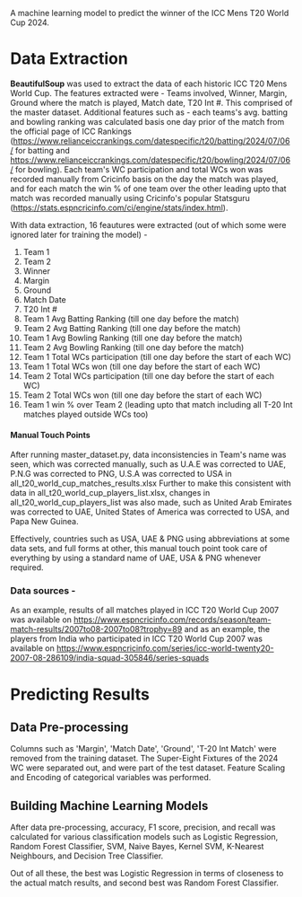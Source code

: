A machine learning model to predict the winner of the ICC Mens T20 World Cup 2024.

# Data Extraction
**BeautifulSoup** was used to extract the data of each historic ICC T20 Mens World Cup. The features extracted were - Teams involved, Winner, Margin, Ground where the match is played, Match date, T20 Int #.
This comprised of the master dataset. Additional features such as - each teams's avg. batting and bowling ranking was calculated basis one day prior of the match from the official page of ICC Rankings (https://www.relianceiccrankings.com/datespecific/t20/batting/2024/07/06/ for batting and https://www.relianceiccrankings.com/datespecific/t20/bowling/2024/07/06/ for bowling). Each team's WC participation and total WCs won was recorded manually from Cricinfo basis on the day the match was played, and for each match the win % of one team over the other leading upto that match was recorded manually
using Cricinfo's popular Statsguru (https://stats.espncricinfo.com/ci/engine/stats/index.html).

With data extraction, 16 feautures were extracted (out of which some were ignored later for training the model) - 

1. Team 1
2. Team 2
3. Winner
4. Margin
5. Ground
6. Match Date
7. T20 Int #
8. Team 1 Avg Batting Ranking (till one day before the match)
9. Team 2 Avg Batting Ranking (till one day before the match)
10. Team 1 Avg Bowling Ranking (till one day before the match)
11. Team 2 Avg Bowling Ranking (till one day before the match)
12. Team 1 Total WCs participation (till one day before the start of each WC)
13. Team 1 Total WCs won (till one day before the start of each WC)
14. Team 2 Total WCs participation (till one day before the start of each WC)
15. Team 2 Total WCs won (till one day before the start of each WC)
16. Team 1 win % over Team 2 (leading upto that match including all T-20 Int matches played outside WCs too)

#### Manual Touch Points

After running master_dataset.py, data inconsistencies in Team's name was seen, which was corrected manually, such as U.A.E was corrected to UAE, P.N.G was corrected to PNG, U.S.A was corrected to USA
in all_t20_world_cup_matches_results.xlsx
Further to make this consistent with data in all_t20_world_cup_players_list.xlsx, changes in all_t20_world_cup_players_list was also made, such as United Arab Emirates was corrected to UAE, United States of America was corrected to USA, and Papa New Guinea.

Effectively, countries such as USA, UAE & PNG using abbreviations at some data sets, and full forms at other, this manual touch point took care of everything by using a standard name of UAE, USA & PNG whenever required. 

### Data sources -
As an example, results of all matches played in ICC T20 World Cup 2007 was available on https://www.espncricinfo.com/records/season/team-match-results/2007to08-2007to08?trophy=89
and as an example, the players from India who participated in ICC T20 World Cup 2007 was available on  https://www.espncricinfo.com/series/icc-world-twenty20-2007-08-286109/india-squad-305846/series-squads

# Predicting Results

## Data Pre-processing
Columns such as 'Margin', 'Match Date', 'Ground', 'T-20 Int Match' were removed from the training dataset. The Super-Eight Fixtures of the 2024 WC were separated out, and were part of the test dataset. Feature Scaling and Encoding of categorical variables was performed.

## Building Machine Learning Models
After data pre-processing, accuracy, F1 score, precision, and recall was calculated for various classification models such as Logistic Regression, Random Forest Classifier, SVM, Naive Bayes, Kernel SVM, K-Nearest Neighbours, and Decision Tree Classifier. 

Out of all these, the best was Logistic Regression in terms of closeness to the actual match results, and second best was Random Forest Classifier.
